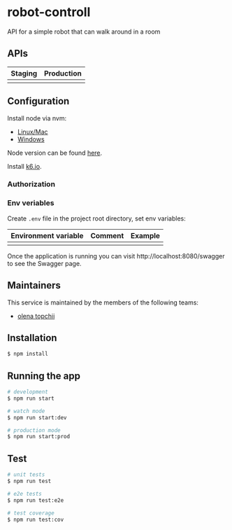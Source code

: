 # robot-controll
API for a simple robot that can walk around in a room 


## APIs

| Staging                                           | Production                                        |
| ------------------------------------------------- | ------------------------------------------------- |
|                                                   | 

## Configuration

Install node via nvm:

- [Linux/Mac](https://github.com/nvm-sh/nvm)
- [Windows](https://github.com/coreybutler/nvm-windows)

Node version can be found [here](.nvmrc).

Install [k6.io](https://k6.io/docs/getting-started/installation/).

### Authorization



### Env veriables


Create `.env` file in the project root directory, set env variables:

| Environment variable    | Comment                                                  | Example            |
| ----------------------- | -------------------------------------------------------- | ------------------ |
|                         |                                                          |                    |




Once the application is running you can visit http://localhost:8080/swagger to see the Swagger page.



## Maintainers

This service is maintained by the members of the following teams:

- [olena topchii](https://github.com/topelena)


## Installation

```bash
$ npm install
```

## Running the app

```bash
# development
$ npm run start

# watch mode
$ npm run start:dev

# production mode
$ npm run start:prod
```

## Test

```bash
# unit tests
$ npm run test

# e2e tests
$ npm run test:e2e

# test coverage
$ npm run test:cov
```

